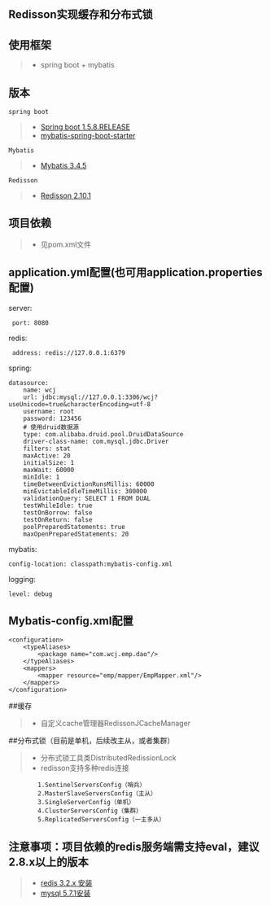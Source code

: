 ## Redisson实现缓存和分布式锁

## 使用框架
> * spring boot + mybatis

##  版本
    spring boot
> * [Spring boot 1.5.8.RELEASE](https://github.com/spring-projects/spring-boot/tree/1.5.x)
   > * [mybatis-spring-boot-starter](https://github.com/mybatis/spring-boot-starter)

    Mybatis
> * [Mybatis 3.4.5](https://github.com/mybatis/mybatis-3/releases)

    Redisson
> * [Redisson 2.10.1](https://github.com/redisson/redisson)

## 项目依赖
> * 见pom.xml文件
## application.yml配置(也可用application.properties配置)
server:

     port: 8080

redis:

     address: redis://127.0.0.1:6379

spring:

    datasource:
        name: wcj
        url: jdbc:mysql://127.0.0.1:3306/wcj?useUnicode=true&characterEncoding=utf-8
        username: root
        password: 123456
        # 使用druid数据源
        type: com.alibaba.druid.pool.DruidDataSource
        driver-class-name: com.mysql.jdbc.Driver
        filters: stat
        maxActive: 20
        initialSize: 1
        maxWait: 60000
        minIdle: 1
        timeBetweenEvictionRunsMillis: 60000
        minEvictableIdleTimeMillis: 300000
        validationQuery: SELECT 1 FROM DUAL
        testWhileIdle: true
        testOnBorrow: false
        testOnReturn: false
        poolPreparedStatements: true
        maxOpenPreparedStatements: 20
mybatis:

    config-location: classpath:mybatis-config.xml
logging:

    level: debug
## Mybatis-config.xml配置
    <configuration>
        <typeAliases>
            <package name="com.wcj.emp.dao"/>
        </typeAliases>
        <mappers>
            <mapper resource="emp/mapper/EmpMapper.xml"/>
        </mappers>
    </configuration>

##缓存
> * 自定义cache管理器RedissonJCacheManager

##分布式锁（目前是单机，后续改主从，或者集群）
> * 分布式锁工具类DistributedRedissionLock
> * redisson支持多种redis连接

            1.SentinelServersConfig（哨兵）
            2.MasterSlaveServersConfig（主从）
            3.SingleServerConfig（单机）
            4.ClusterServersConfig（集群）
            5.ReplicatedServersConfig（一主多从）

## 注意事项：项目依赖的redis服务端需支持eval，建议2.8.x以上的版本
> * [redis 3.2.x 安装](http://jingyan.baidu.com/article/0f5fb099045b056d8334ea97.html)
> * [mysql 5.7.1安装](http://note.youdao.com/noteshare?id=935dfbf5be78de584ebd68ed8320a1bd)

